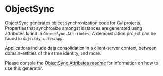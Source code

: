 # ObjectSync #

ObjectSync generates object synchronization code for C# projects. Properties that synchronize amongst instances are generated using attributes found in `ObjectSync.Attributes`. A demonstration project can be found in `ObjectSync.TestApp`.

Applications include data consolidation in a client-server context, between domain-entities of the same identity, and more.

Please console the [ObjectSync.Attributes readme](https://github.com/PaulBraetz/ObjectSync/tree/master/Attributes) for information on how to use this generator.

